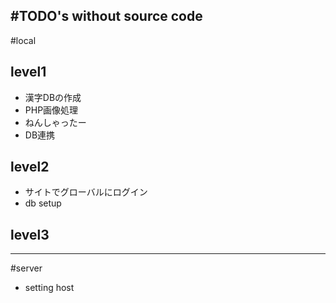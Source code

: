 #TODO's without source code
---

#local
## level1
* 漢字DBの作成
* PHP画像処理
* ねんしゃったー
* DB連携
## level2
* サイトでグローバルにログイン
* db setup

## level3

---
#server
* setting host



